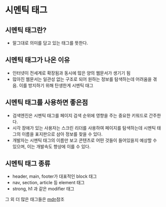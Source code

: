 # 시멘틱 태그

## 시멘틱 태그란?

- 말그대로 의미를 담고 있는 태그를 뜻한다.

## 시멘틱 태그가 나온 이유

- 인터넷이 전세계로 확장됨과 동시에 많은 양의 웹문서가 생기기 됨
- 많아진 웹문서는 일관성 없는 구조로 되어 원하는 정보를 탐색하는데 어려움을 겪음. 이를 방지하기 위해 탄생한게 시멘틱 태그

## 시멘틱 태그를 사용하면 좋은점

- 검색엔진은 시멘틱 태그를 페이지 검색 순위에 영향을 주는 중요한 키워드로 간주한다.
- 시각 장애가 있는 사용자는 스크린 리더를 사용하여 페이지를 탐색하는데 시멘틱 태그의 이름을 표지판으로 삼아 정보를 찾을 수 있다.
- 개발자는 시멘틱 태그의 이름만 보고 콘텐츠로 어떤 것들이 들어있을지 예상할 수 있으며, 이는 개발속도 향상에 이를 수 있다.

## 시멘틱 태그 종류

- header, main, footer가 대표적인 block 태그
- nav, section, article 등 element 태그
- strong, h1 과 같은 modifier 태그

그 외 더 많은 태그들은 [mdn](https://developer.mozilla.org/en-US/docs/Web/HTML/Element)참조


